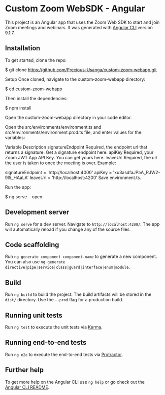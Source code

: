 # Custom Zoom WebSDK - Angular
This project is an Angular app that uses the Zoom Web SDK to start and join Zoom meetings and webinars. It was generated with [Angular CLI](https://github.com/angular/angular-cli) version 9.1.7.

## Installation

To get started, clone the repo:

$ git clone https://github.com/Precious-Usanga/custom-zoom-webapp.git

Setup
Once cloned, navigate to the custom-zoom-webapp directory:

$ cd custom-zoom-webapp

Then install the dependencies:

$ npm install

Open the custom-zoom-webapp directory in your code editor.

Open the src/environments/environment.ts and src/environments/environment.prod.ts  file, and enter values for the variables:

Variable	Description
signatureEndpoint	Required, the endpoint url that returns a signature. Get a signature endpoint here.
apiKey	Required, your Zoom JWT App API Key. You can get yours here.
leaveUrl	Required, the url the user is taken to once the meeting is over.
Example:

signatureEndpoint = 'http://localhost:4000'
apiKey = 'xu3asdfaJPaA_RJW2-9l5_HAaLA'
leaveUrl = 'http://localhost:4200'
Save environment.ts.

Run the app:

$ ng serve --open

## Development server

Run `ng serve` for a dev server. Navigate to `http://localhost:4200/`. The app will automatically reload if you change any of the source files.

## Code scaffolding

Run `ng generate component component-name` to generate a new component. You can also use `ng generate directive|pipe|service|class|guard|interface|enum|module`.

## Build

Run `ng build` to build the project. The build artifacts will be stored in the `dist/` directory. Use the `--prod` flag for a production build.

## Running unit tests

Run `ng test` to execute the unit tests via [Karma](https://karma-runner.github.io).

## Running end-to-end tests

Run `ng e2e` to execute the end-to-end tests via [Protractor](http://www.protractortest.org/).

## Further help

To get more help on the Angular CLI use `ng help` or go check out the [Angular CLI README](https://github.com/angular/angular-cli/blob/master/README.md).
